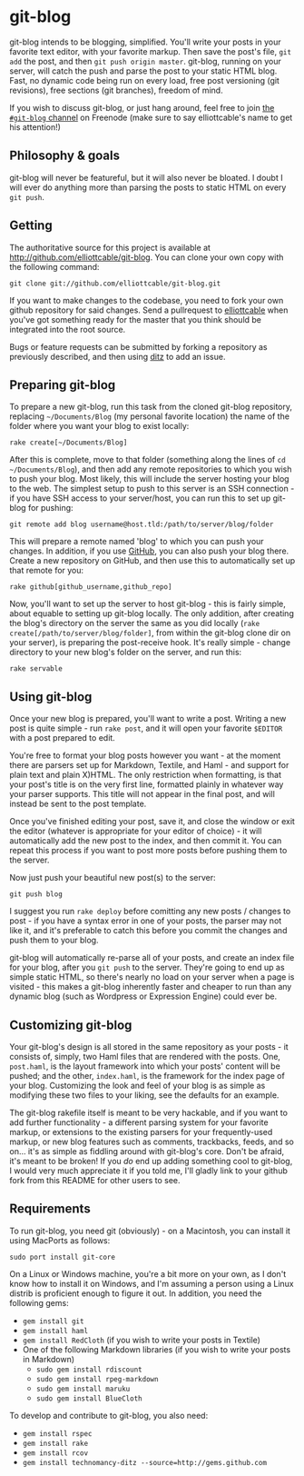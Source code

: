 git-blog
========

git-blog intends to be blogging, simplified. You'll write your posts in your
favorite text editor, with your favorite markup. Then save the post's file,
`git add` the post, and then `git push origin master`. git-blog, running on
your server, will catch the push and parse the post to your static HTML blog.
Fast, no dynamic code being run on every load, free post versioning (git
revisions), free sections (git branches), freedom of mind.

If you wish to discuss git-blog, or just hang around, feel free to join [the
`#git-blog` channel](irc://irc.freenode.net/#git-blog "git-blog's IRC channel")
on Freenode (make sure to say elliottcable's name to get his attention!)

Philosophy & goals
------------------

git-blog will never be featureful, but it will also never be bloated. I doubt
I will ever do anything more than parsing the posts to static HTML on every
`git push`.

Getting
-------

The authoritative source for this project is available at
<http://github.com/elliottcable/git-blog>. You can clone your own copy with the
following command:

    git clone git://github.com/elliottcable/git-blog.git

If you want to make changes to the codebase, you need to fork your own github
repository for said changes. Send a pullrequest to [elliottcable][5]
when you've got something ready for the master that you think should be
integrated into the root source.

Bugs or feature requests can be submitted by forking a repository as
previously described, and then using [ditz][6] to add an issue.

  [5]: <http://github.com/elliottcable> (elliottcable on GitHub)
  [6]: <http://ditz.rubyforge.org/> (Ditz issue tracking)

Preparing git-blog
------------------

To prepare a new git-blog, run this task from the cloned git-blog repository,
replacing `~/Documents/Blog` (my personal favorite location) the name of the
folder where you want your blog to exist locally:

    rake create[~/Documents/Blog]

After this is complete, move to that folder (something along the lines of
`cd ~/Documents/Blog`), and then add any remote repositories to which you wish
to push your blog. Most likely, this will include the server hosting your blog
to the web. The simplest setup to push to this server is an SSH connection -
if you have SSH access to your server/host, you can run this to set up
git-blog for pushing:

    git remote add blog username@host.tld:/path/to/server/blog/folder

This will prepare a remote named 'blog' to which you can push your changes. In
addition, if you use [GitHub](http://github.com "GitHub - free Git repository hosting"),
you can also push your blog there. Create a new repository on GitHub, and then
use this to automatically set up that remote for you:

    rake github[github_username,github_repo]

Now, you'll want to set up the server to host git-blog - this is fairly simple,
about equable to setting up git-blog locally. The only addition, after
creating the blog's directory on the server the same as you did locally
(`rake create[/path/to/server/blog/folder]`, from within the git-blog clone
dir on your server), is preparing the post-receive hook. It's really simple -
change directory to your new blog's folder on the server, and run this:

    rake servable

Using git-blog
--------------

Once your new blog is prepared, you'll want to write a post. Writing a new
post is quite simple - run `rake post`, and it will open your favorite
`$EDITOR` with a post prepared to edit.

You're free to format your blog posts however you want - at the moment there
are parsers set up for Markdown, Textile, and Haml - and support for plain
text and plain X)HTML. The only restriction when formatting, is that your
post's title is on the very first line, formatted plainly in whatever way your
parser supports. This title will not appear in the final post, and will
instead be sent to the post template.

Once you've finished editing your post, save it, and close the window or exit
the editor (whatever is appropriate for your editor of choice) - it will
automatically add the new post to the index, and then commit it. You can
repeat this process if you want to post more posts before pushing them to the
server.

Now just push your beautiful new post(s) to the server:

    git push blog

I suggest you run `rake deploy` before comitting any new posts / changes to
post - if you have a syntax error in one of your posts, the parser may not
like it, and it's preferable to catch this before you commit the changes and
push them to your blog.

git-blog will automatically re-parse all of your posts, and create an index
file for your blog, after you `git push` to the server. They're going to end
up as simple static HTML, so there's nearly no load on your server when a page
is visited - this makes a git-blog inherently faster and cheaper to run than
any dynamic blog (such as Wordpress or Expression Engine) could ever be.

Customizing git-blog
--------------------

Your git-blog's design is all stored in the same repository as your posts - it
consists of, simply, two Haml files that are rendered with the posts. One,
`post.haml`, is the layout framework into which your posts' content will be
pushed; and the other, `index.haml`, is the framework for the index page of
your blog. Customizing the look and feel of your blog is as simple as
modifying these two files to your liking, see the defaults for an example.

The git-blog rakefile itself is meant to be very hackable, and if you want to
add further functionality - a different parsing system for your favorite
markup, or extensions to the existing parsers for your frequently-used markup,
or new blog features such as comments, trackbacks, feeds, and so on... it's as
simple as fiddling around with git-blog's core. Don't be afraid, it's meant to
be broken! If you *do* end up adding something cool to git-blog, I would very
much appreciate it if you told me, I'll gladly link to your github fork from
this README for other users to see.

Requirements
------------

To run git-blog, you need git (obviously) - on a Macintosh, you can install it
using MacPorts as follows:

    sudo port install git-core

On a Linux or Windows machine, you're a bit more on your own, as I don't know
how to install it on Windows, and I'm assuming a person using a Linux distrib
is proficient enough to figure it out. In addition, you need the following
gems:

* `gem install git`
* `gem install haml`
* `gem install RedCloth` (if you wish to write your posts in Textile)
* One of the following Markdown libraries (if you wish to write your posts in Markdown)
  * `sudo gem install rdiscount`
  * `sudo gem install rpeg-markdown`
  * `sudo gem install maruku`
  * `sudo gem install BlueCloth`


To develop and contribute to git-blog, you also need:

* `gem install rspec`
* `gem install rake`
* `gem install rcov`
* `gem install technomancy-ditz --source=http://gems.github.com`